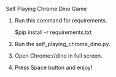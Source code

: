 Self Playing Chrome Dino Game 

1) Run this command for requirements.

    $pip install -r requirements.txt 

2) Run the self_playing_chrome_dino.py.

3) Open Chrome://dino in full screen.

4) Press Space button and enjoy!
